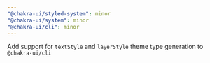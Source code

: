 ```yaml
---
"@chakra-ui/styled-system": minor
"@chakra-ui/system": minor
"@chakra-ui/cli": minor
---
```


Add support for `textStyle` and `layerStyle` theme type generation to
`@chakra-ui/cli`
